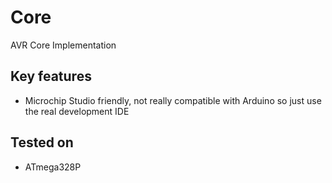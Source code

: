 # Core
AVR Core Implementation

## Key features
- Microchip Studio friendly, not really compatible with Arduino so just use the real development IDE

## Tested on
- ATmega328P
